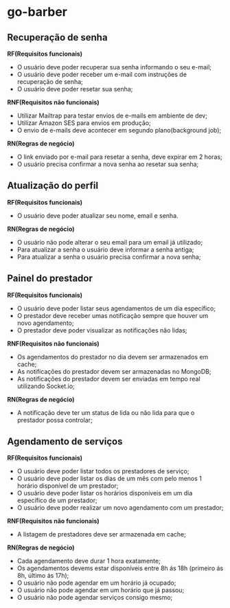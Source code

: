 # go-barber
## Recuperação de senha
**RF(Requisitos funcionais)**  
  
- O usuário deve poder recuperar sua senha informando o seu e-mail;  
- O usuário deve poder receber um e-mail com instruções de recuperação de senha;  
- O usuário deve poder resetar sua senha;  
  
**RNF(Requisitos não funcionais)**  
  
- Utilizar Mailtrap para testar envios de e-mails em ambiente de dev;  
- Utilizar Amazon SES para envios em produção;  
- O envio de e-mails deve acontecer em segundo plano(background job);  
  
**RN(Regras de negócio)**  
  
- O link enviado por e-mail para resetar a senha, deve expirar em 2 horas;  
- O usuário precisa confirmar a nova senha ao resetar sua senha;  
  
## Atualização do perfil
**RF(Requisitos funcionais)**  
  
- O usuário deve poder atualizar seu nome, email e senha.
  
**RN(Regras de negócio)**  
  
- O usuário não pode alterar o seu email para um email já utilizado;  
- Para atualizar a senha o usuário deve informar a senha antiga;  
- Para atualizar a senha o usuário precisa confirmar a nova senha;  

## Painel do prestador
**RF(Requisitos funcionais)**  
  
- O usuário deve poder listar seus agendamentos de um dia específico;  
- O prestador deve receber umas notificação sempre que houver um novo agendamento;  
- O prestador deve poder visualizar as notificações não lidas;  
  
**RNF(Requisitos não funcionais)**  
  
- Os agendamentos do prestador no dia devem ser armazenados em cache;  
- As notificações do prestador devem ser armazenadas no MongoDB;  
- As notificações do prestador devem ser enviadas em tempo real utilizando Socket.io;  
  
**RN(Regras de negócio)**  
  
- A notificação deve ter um status de lida ou não lida para que o prestador possa controlar;  

## Agendamento de serviços
**RF(Requisitos funcionais)**  
  
- O usuário deve poder listar todos os prestadores de serviço;  
- O usuário deve poder listar os dias de um mês com pelo menos 1 horário disponível de um prestador;  
- O usuário deve poder listar os horários disponíveis em um dia específico de um prestador;  
- O usuário deve poder realizar um novo agendamento com um prestador;  
  
**RNF(Requisitos não funcionais)**  
  
- A listagem de prestadores deve ser armazenada em cache;  
  
**RN(Regras de negócio)**  
  
- Cada agendamento deve durar 1 hora exatamente;  
- Os agendamentos devems estar disponíveis entre 8h ás 18h (primeiro ás 8h, último ás 17h);  
- O usuário não pode agendar em um horário já ocupado;  
- O usuário não pode agendar em um horário que já passou;  
- O usuário não pode agendar serviços consigo mesmo;  

